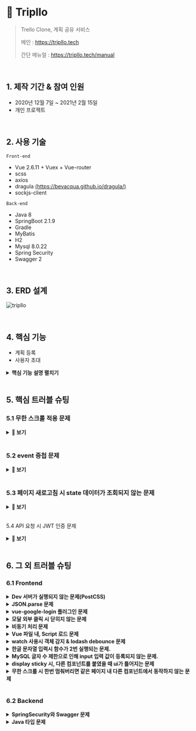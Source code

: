 # :pushpin: Tripllo

> Trello Clone, 계획 공유 서비스
>
> 메인 : <a>https://tripllo.tech</a>
>
> 간단 메뉴얼 : <a>https://tripllo.tech/manual</a>

<br/>

## 1. 제작 기간 & 참여 인원

- 2020년 12월 7일 ~ 2021년 2월 15일
- 개인 프로젝트

<br/>

## 2. 사용 기술

`Front-end`

- Vue 2.6.11 + Vuex + Vue-router
- scss
- axios
- dragula [(https://bevacqua.github.io/dragula/)](https://bevacqua.github.io/dragula/)
- sockjs-client

`Back-end`

- Java 8
- SpringBoot 2.1.9
- Gradle
- MyBatis
- H2
- Mysql 8.0.22
- Spring Security
- Swagger 2

<br/>

## 3. ERD 설계

![tripllo](https://user-images.githubusercontent.com/59427983/108009279-b19f6600-7045-11eb-998a-8a1b0fdd3eb4.png)

<br/>

## 4. 핵심 기능

- 계획 등록
- 사용자 초대



<details>
<summary><b>핵심 기능 설명 펼치기</b></summary>
<div markdown="1">


### 4.1 전체 흐름

![전체 프로세스](https://user-images.githubusercontent.com/59427983/108020126-06030f80-705f-11eb-934d-d115b3e90e20.jpg)

<br/>

### 4.2 계획 등록

- **카드 기능**

  - Location(구글맵 API) :pushpin: ​ [코드 확인](https://github.com/pozafly/tripllo_vue/blob/8148cee37d7700444dafc9c8d2c303942172957a/src/components/card/cardDetail/detailItems/detailLocation/LocationMap.vue#L56)

    - 구글맵 API를 사용해서 card에서는 static 이미지를 불러오며 클릭시, 구글맵 전체를 볼 수 있습니다.
    - 구글맵 상세 페이지에서는 해당 Board에서 등록된 모든 location이 지도에 표시되는 클러스터 기능이 포함되어 있습니다.

  - Attachment

    - 파일 업로드 시 local에 파일을 저장 후 S3에 올린 다음 local에 남은 파일을 지웁니다.

    - Spring Cloud AWS를 이용해 S3에 static_[유저이름] 으로 된 폴더를 생성해 파일을 저장합니다. :pushpin:  [코드 확인](https://github.com/pozafly/tripllo_springBoot/blob/5a0c0d1fd697f5c6ec74d39b4e9f058ac6ab914c/src/main/java/com/pozafly/tripllo/fileUpload/S3Uploader.java#L29)
    - 파일은 권한을 체크하여 다운 받거나 삭제할 수 있습니다. :pushpin: [코드 확인](https://github.com/pozafly/tripllo_vue/blob/8148cee37d7700444dafc9c8d2c303942172957a/src/components/card/cardDetail/detailItems/detailAttachment/AttachmentList.vue#L48)

  - Checklist

    - KProgress 모듈을 사용해 체크 목록이 변화할 때마다 게이지가 변화합니다. :pushpin: [코드 확인](https://github.com/pozafly/tripllo_vue/blob/8148cee37d7700444dafc9c8d2c303942172957a/src/components/card/cardDetail/detailItems/detailChecklists/Checklists.vue#L155)
    - 체크 목록 이름을 변경할 때 이벤트 버블링을 방지합니다. :pushpin: [코드 확인](https://github.com/pozafly/tripllo_vue/blob/8148cee37d7700444dafc9c8d2c303942172957a/src/components/card/cardDetail/detailItems/detailChecklists/Checklists.vue#L119)

  - Comments

    - 답글(대댓글)을 위한 group_num, dept 칼럼을 두어 답글을 표현합니다.
    - 삭제 시 댓글에 답글이 없을 경우는 화면에서 사라지지만, 답글이 존재하는 경우 *삭제된 메세지 입니다.* 라고 표시됩니다. :pushpin: [코드 확인](https://github.com/pozafly/tripllo_springBoot/blob/5a0c0d1fd697f5c6ec74d39b4e9f058ac6ab914c/src/main/java/com/pozafly/tripllo/comment/service/impl/CommentServiceImpl.java#L91)

  - 그 외 기능(메모 - Description, 라벨링 - Labels, 날짜 지정 - due date)
- **드래그 앤 드롭** :pushpin: [코드 확인](https://github.com/pozafly/tripllo_vue/blob/8148cee37d7700444dafc9c8d2c303942172957a/src/utils/dragger/dragger.js#L8)

  - dragula 모듈을 사용해, List와 Card를 드래그해서 위치를 변화시킬 수 있습니다.
  - 대상의 이전 DOM과 다음 DOM을 비교해서 pos(포지션) 값을 지정 후 UPDATE 합니다.
- **화면 랜더링**
  - Action 함수 호출 후 Component를 다시 그려줄 수 있는 Action 함수를 호출합니다. :pushpin:  [코드 확인](https://github.com/pozafly/tripllo_vue/blob/d83f89c1f799b4281fcf43d8a40242991fb7afb2/src/store/actions.js#L158)
  - 1:N 관계를 가진 컴포넌트가 쿼리문으로 조회 된 후 리랜더링 됩니다.  :pushpin:  [코드 확인](https://github.com/pozafly/tripllo_springBoot/blob/77266edb3c874cd43132425e75a587641e4983fd/src/main/resources/mapper/BoardMapper.xml#L195)

<br/>

### 4.3 사용자 초대

- **유저 검색** :pushpin: [코드 확인](https://github.com/pozafly/tripllo_vue/blob/8148cee37d7700444dafc9c8d2c303942172957a/src/components/board/Invite.vue#L44)
  - 모달 창에서 초대하고 싶은 회원의 ID를 검색합니다. filter를 사용해 자신과 이미 초대된 사람은 목록에 뜨지 않습니다.

- **실시간 messaging**
  - sockjs-client로 공통 컴포넌트인 Header.vue에서 Connection을 실행합니다.
  - Spring WebSocket에서 HandshakeInterceptor 를 통해 socket 세션을 받아온 후, 현재 접속자 끼리 초대장을 보낼 수 있습니다. :pushpin: [코드 확인](https://github.com/pozafly/tripllo_springBoot/blob/48742b42e895ccf6121ef285eb11a1b5ff468a0b/src/main/java/com/pozafly/tripllo/webSocket/WebSocketHandler.java#L19)
  - Header.vue에서 초대장을 받고, Notification 처리와, 초대장 갯수를 표현합니다. :pushpin: [코드 확인](https://github.com/pozafly/tripllo_vue/blob/8148cee37d7700444dafc9c8d2c303942172957a/src/components/common/Header.vue#L161)
- **초대 수락**
  - 접속자가 해당 Board의 초대된 사람 목록에 추가되고, 접속자의 초대 된 Board 목록에 추가 됩니다. :pushpin: [코드 확인](https://github.com/pozafly/tripllo_vue/blob/8148cee37d7700444dafc9c8d2c303942172957a/src/components/common/MessageDetail.vue#L30)
  - 이 때, 초대한 사람의 Board가 수정되어야 하므로 Spring Interceptor에서 권한 체크를 합니다. :pushpin: [코드 확인](https://github.com/pozafly/tripllo_springBoot/blob/48742b42e895ccf6121ef285eb11a1b5ff468a0b/src/main/java/com/pozafly/tripllo/common/interceptor/BoardAuthInterceptor.java#L77)

<br/>

### 4.4 소셜 기능

- 해시태그

  - Array - push, splice를 통해 해시태그를 지정, 삭제할 수 있습니다. :pushpin: [코드 확인](https://github.com/pozafly/tripllo_vue/blob/fa0b24d02ad944a63ae18f1734024faebdfab76b/src/components/board/HashtagDisplay.vue#L72)
  - 태그를 조작할 수 있는 display가 Board를 만든 주인에게만 보여집니다. :pushpin: [코드 확인](https://github.com/pozafly/tripllo_vue/blob/fa0b24d02ad944a63ae18f1734024faebdfab76b/src/views/BoardPage.vue#L62)

  - N:M 관계를 board_has_hashtag 중간 테이블을 두고 1:N 관계로 풀어서 조회합니다.  :pushpin: [코드 확인](https://github.com/pozafly/tripllo_springBoot/blob/48742b42e895ccf6121ef285eb11a1b5ff468a0b/src/main/resources/mapper/HashtagMapper.xml#L12)

- 좋아요

  - Board 조회시, 유저의 좋아요 클릭 여부를 판단하기 위해 own_like 칼럼을 표현합니다. :pushpin: [코드 확인](https://github.com/pozafly/tripllo_springBoot/blob/48742b42e895ccf6121ef285eb11a1b5ff468a0b/src/main/resources/mapper/BoardMapper.xml#L23)

</div>
</details>

<br/>

## 5. 핵심 트러블 슈팅

### 5.1 무한 스크롤 적용 문제

<details>
<summary><b>📌 보기</b></summary>
<div markdown="1">


- Board를 조회 시, 생성된 날짜(createdAt)를 desc 순으로 정렬하고 있는데, 모든 Data를 한번에 들고오는 방식이었습니다.
- 무한 스크롤을 적용하려고 하니 모든 데이터를 한번에 들고 오면 무한 스크롤을 적용하는 것이 의미가 없어집니다.
- [커서 기반 페이지네이션](https://velog.io/@minsangk/%EC%BB%A4%EC%84%9C-%EA%B8%B0%EB%B0%98-%ED%8E%98%EC%9D%B4%EC%A7%80%EB%84%A4%EC%9D%B4%EC%85%98-Cursor-based-Pagination-%EA%B5%AC%ED%98%84%ED%95%98%EA%B8%B0)을 읽고 MySQL의 limit와 offset을 사용해 들고오면 모든 DB내 모든 Board 데이터를 조회 후 가져오게 되므로 성능상 문제가 생긴다는 사실을 알게 되었습니다. 

<br/>

**기존코드**

```sql
<select id="readPersonalBoardList" parameterType="String" resultType="com.pozafly.tripllo.board.model.Board">
    select
        a.id,
        a.title,
        a.bg_color,
        a.public_yn,
        a.hashtag,
        a.like_count,
        a.created_at,
        a.created_by,
        EXISTS
        (
            select 1
            from board_has_like
            where board_id = a.id and user_id = #{userId}
        ) as own_like
    from board a
    where a.created_by = #{userId}
    order by created_at desc
</select>
```

<br/>

- 커서(기준) 은 정렬하고 있는 대상인 created_at 이며
- MyBatis의 choose when otherwise를 사용하여 처음 조회 시, lastCreateAt 변수에 'firstCall' 문자열로 매개변수를 받아 14개의 데이터만 가지고 가게 만들었으며, 그 후에 lastCreatedAt 변수에 마지막 DOM의 createdAt를 담아서 던지게 되면 otherwise에 걸려 and 조건문을 타게 되는 구조로 변경했습니다.

<br/>

**수정된 코드**

```sql
<select id="readPersonalBoardList" parameterType="Map" resultType="com.pozafly.tripllo.board.model.Board">
    select
        a.id,
        a.title,
        a.bg_color,
        a.public_yn,
        a.hashtag,
        a.like_count,
        a.created_at,
        a.created_by,
        EXISTS
        (
            select 1
            from board_has_like
            where board_id = a.id and user_id = #{userId}
        ) as own_like
    from board a
    where a.created_by = #{userId}
    <choose>
        <when test='"firstCall".equals(lastCreatedAt)'>
            order by created_at desc
            limit 14
        </when>
        <otherwise>
            and created_at <![CDATA[ < ]]> #{lastCreatedAt}
            order by created_at desc
            limit 6
        </otherwise>
    </choose>
</select>
```

<br/>

- vue-infinite-loading 패키지를 설치하고, lastCreatedAt 변수에 담을 값을 html dataset에 두어 정보를 가져오게 했습니다.

**Vue templete 코드**

```html
<div class="list-wrap" ref="boardItem">  <!-- 여기 ref 등록해주어야 자식의 마지막 DOM을 가져올 수 있다. -->
  ...
  <div
    class="board-list"
    v-for="board in personalBoardList"
    :key="board.id"
    :data-last-created-at="board.createdAt"  <!-- dataset을 지정해두었음. -->
  >
    <BoardItem :board="board" />
  </div>
</div>
...
<infinite-loading @infinite="infiniteHandler" spinner="waveDots">
  <div
    slot="no-more"
    style="color: rgb(102, 102, 102); font-size: 14px; padding: 10px 0px;"
  >
    목록의 끝입니다 :)
  </div>
</infinite-loading>
```

- 이때, vue-infinite-loading는 $state.loaded와 $state.complete로 무한스크롤이 끝났는지 끝나지 않았는지 판단합니다.
- 판단할 수 있도록 구분값이 필요했는데 해당 api는 Action 함수를 통해 가져오므로, state에 올려서 판단하도록 했습니다.

<br/>

**Vue script 코드**

```javascript
data() {
	return {
		...
		lastCreatedAt: 'firstCall',   // 초기 값.
	}
}
...
async infiniteHandler($state) {
  this.READ_PERSONAL_BOARD_LIST({   // 퍼스널 보드를 조회하는 action함수
    lastCreatedAt: this.lastCreatedAt,
  });
  await setTimeout(() => {
		// isInfinity는 state에 올라가 있다. 초기 값은 Y
    if (this.isInfinity === 'Y') {
			// 마지막 DOM의 dataset에서 createdAt을 가져와, data에 등록된 lastCreateAt에 집어넣는다.
      this.lastCreatedAt = this.$refs.boardItem.lastChild.dataset.lastCreatedAt;
      $state.loaded();  // 계속 데이터가 남아있다는 것을 infinity에게 알려준다.
    } else {
      $state.complete();  // 데이터는 모두 소진되고 다시 가져올 필요가 없다는 것을 알려준다.
    }
  }, 1000);
},
```

📌 [따로 정리해 둔 링크](https://github.com/pozafly/TIL/blob/main/Vue/Vue%20무한스크롤.md)

</div>
</details>

<br/>

### 5.2 event 중첩 문제

<details>
<summary><b>📌 보기</b></summary>
<div markdown="1">


- 프로젝트 내 title 수정 로직은 클릭시 input 태그가 그 자리에 띄워져 수정 후 Enter를 누르거나, input에서 포커스를 벗어나면 UPDATE 되는 방식을 선택했습니다.
- input 태그에 @keyup.enter와 @blur를 사용하는데 keyup 이벤트가 발생하면 blur 이벤트까지 같이 일어나 api가 2번 요청되는 이슈가 있었습니다.

<br/>

**기존코드**

```html
<input
	...
  @keyup.enter="onSubmitTitle"
  @blur="onSubmitTitle"
/>
```

<br/>

- 이때, 2개 모두 onSubmitTitle을 거는 것이 아니라 @keyup.enter 이벤트에는 blur 이벤트가 트리거 되는 이벤트를 따로 등록시켜주어 개선할 수 있었습니다.

**개선 된 코드**

```html
<input
	...
  @keypress.enter="onKeyupEnter"
  @blur="onSubmitTitle"
/>
...
onKeyupEnter(event) {
  event.target.blur();
},
```

</div>
</details>

<br/>

### 5.3 페이지 새로고침 시 state 데이터가 조회되지 않는 문제

<details>
<summary><b>📌 보기</b></summary>
<div markdown="1">


- Vue는 SPA 이므로 새로고침 했을 때, state에 jwt(token), user 정보등의 데이터가 지워져 여러 오류를 발생시켰습니다.
- 이를 해결하기 위해서 브라우저 저장소(쿠키)를 이용하기로 했습니다.
- 하지만, 쿠키는 4kb밖에 되지 않고 서버에 계속해서 쿠키를 보내기 때문에 제외 하기로 했습니다.
- 로컬 스토리지에는 user와 token 정보를 두었는데 이는 페이지를 나갔다가 재접속 했을 시, 바로 main화면으로 로그인 된 상태로 클라이언트가 이용하게 하기 위함입니다.
- 세션 스토리지는 board 정보나 그 외 다시 api를 연동해야하는 휘발성이 있는 객체들을 저장하기로 했습니다.

- 📌 [Git Commit](https://github.com/pozafly/tripllo_vue/commit/5c239dc691985746a44d2d6bd128216ea4374c85)

- 새로고침 시 state에서 webStorage에 저장된 Data를 가져오도록 했습니다.

<br/>

**state 코드**

```javascript
state.js

const state = {
  token: getUserFromLocalStorage('user_token') || '',
  user: {
    id: getUserFromLocalStorage('user_id') || '',
    email: getUserFromLocalStorage('user_email') || '',
    name: getUserFromLocalStorage('user_name') || '',
    bio: getUserFromLocalStorage('user_bio') || '',
    social: getUserFromLocalStorage('user_social' || ''),
    picture: getUserFromLocalStorage('user_picture') || '',
    recentBoard: getUserFromLocalStorage('user_recentBoard') || '',
    invitedBoard: getUserFromLocalStorage('user_invitedBoard') || '',
    createdAt: getUserFromLocalStorage('user_created_at') || '',
  },
  isInfinity: 'Y',
  personalBoard: [],
  recentBoard: [],
  invitedBoard: [],
  board: getSessionStorage('board') || {},
  card: getSessionStorage('card') || {},
  checklists: getSessionStorage('checklists') || [],
  bgColor: getSessionStorage('bgColor') || '',
  comment: [],
  socket: null,
  pushMessage: '',
  file: [],
  mainTabId: 0,
  hashtagBoards: [],
  hashtags: [],
};
```

</div>
</details>

<br/>

5.4 API 요청 시 JWT 인증 문제

<details>
<summary><b>📌 보기</b></summary>
<div markdown="1">


API 요청 시 JWT 인증 문제

- 다음과 같이 axios interceptor에서, 로그인 후 받아온 JWT token을 header에 담아 백엔드로 보내 인증을 하고 싶었습니다.

<br/>

**interceptor.js**

```javascript
instance.interceptors.request.use(
  function(config) {
    config.headers.Authorization = store.state.token;
    return config;
  },
  function(error) {
    return Promise.reject(error);
  },
);
```

- SpringSecurity의 JwtTokenProvider class에서 `request.getHeader("TOKEN");` 이렇게 token을 받고 있었는데, 이는 token 앞에 "TOKEN" 이라는 문자열을 붙인 뒤 token을 보내야만 읽어들일 수 있는 코드였습니다.

**기존코드**

```java
// Request의 Header에서 token 값을 가져옵니다. "TOKEN" : "TOKEN값'
public String resolveToken(HttpServletRequest request) {
    return request.getHeader("TOKEN");
}
```

<br/>

- 사진과 같이 크롬 Network tap의 Request Header에 `Authorization` 이라는 key를 가지고 보내고 있었기 때문에 JwtTokenProvider에서 이를 불러오지 못하고 있었습니다.

<img width="711" alt="스크린샷 2021-02-17 오후 2 45 26" src="https://user-images.githubusercontent.com/59427983/108161686-e20eff00-712e-11eb-85b9-8cde73d9b596.png">

- 따라서 JwtTokenProvider class에서 **Authorization** 이라는 이름으로 token을 받겠다고 명시해 주어 문제를 해결했습니다.

<br/>

**개선된 코드**

```java
public String resolveToken(HttpServletRequest request) {
    return request.getHeader("Authorization");
}
```

</div>
</details>

<br/>

## 6. 그 외 트러블 슈팅

### 6.1 Frontend

<details>
<summary><b>Dev 서버가 실행되지 않는 문제(PostCSS)</b></summary>
<div markdown="1">

- node-module을 지우고 다시 설치로 해결
- [npm 설치가 안되는 에러](https://velog.io/@2ujin/npm-설치가-안되는-에러) 참고.

</div>
</details>

<details>
<summary><b>JSON.parse 문제</b></summary>
<div markdown="1">

- JSON.parse는 문자열을 json 형태로 만들어주는데, 이때, null 값이 들어가게 되면 파싱 오류를 뱉는다.
- 따라서 파싱 전 if문으로 null 체크를 해주었다.

</div>
</details>

<details>
<summary><b>vue-google-login 플러그인 문제</b></summary>
<div markdown="1">

- 커뮤니티에 링크를 공유 후 다른 접속자들의 환경에서는 접속이 안된다는 제보를 받았다.
- 크롬이 아닌 사파리에서 구글 로그인을 사용하니 문제가 생겼다.
- 플러그인을 지우고, Google 공식 버전으로 직접 코딩 후 해결

</div>
</details>

<details>
<summary><b>모달 외부 클릭 시 닫히지 않는 문제</b></summary>
<div markdown="1">

- 모달 외부 wrapper에 click 이벤트를 걸어, 모달 DOM을 제외한 곳을 click시 닫히도록 함.
- 📌  [코드 보기](https://github.com/pozafly/tripllo_vue/blob/6c87de7448e6d1666b93c516493327b7f72cf2f9/src/views/BoardPage.vue#L235)

</div>
</details>

<details>
<summary><b>비동기 처리 문제</b></summary>
<div markdown="1">

- async await를 사용하여 가독성이 좋게 만들어보려 했지만, Promise 가 return 되지 않는 메서드에도 걸어버려서 처리되지 않음.
- `(Promise 객체).then(() => {})` 문법으로 체이닝 하여 해결

</div>
</details>

<details>
<summary><b>Vue 파일 내, Script 로드 문제</b></summary>
<div markdown="1">

- 외부 API( ex) 소셜로그인, 구글맵) 를 사용할 때 하나의 컴포넌트에서만 script를 사용하므로 해당 vue 파일에서 script load가 필요한 상황.
- `vue-plugin-load-script` 모듈을 다운받아 플러그인 화 후 해결.

</div>
</details>

<details>
<summary><b>watch 사용시 객체 감지 & lodash debounce 문제</b></summary>
<div markdown="1">

- vue data에 선언된 userData가 객체형태이므로 아래와 같이 handler, deep 으로 watch에게 알려주고
- debounce는 즉시 실행 함수로 선언하는 것이 아니라, 함수 자체를 등록해줘야 한다는 것을 알게됨.

```javascript
watch: {
  userData: {
    handler(e) {
      e.id === '' && e.password === '' && e.email === '' && e.name === ''
        ? (this.isSocialForm = true)
      : (this.isSocialForm = false);

      e.id !== '' && e.password !== '' && e.email !== '' && e.name !== ''
        ? (this.btnDisabled = false)
      : (this.btnDisabled = true);
    },
    deep: true,
  },
  'userData.id': _.debounce(function(e) {
    this.validUserId(e);
  }, 750),
  'userData.password': _.debounce(function(e) {
    this.validatePw(e);
  }, 750),
  againPassword: _.debounce(function(e) {
    this.validateAgainPw(e);
  }, 750),
  'userData.email': _.debounce(function(e) {
    this.validateEmail(e);
  }, 750),
},
```

</div>
</details>

<details>
<summary><b>한글 문자열 입력시 함수가 2번 실행되는 문제.</b></summary>
<div markdown="1">

- keyup은 키보드에서 손을 떼었을 때 실행되며, keypress는 키보드를 눌렀을 때 실행된다.
- @keyup.enter 대신 @keypress.enter 으로 해결

</div>
</details>

<details>
<summary><b>MySQL 글자 수 제한으로 인해 input 입력 값이 등록되지 않는 문제. </b></summary>
<div markdown="1">

- input 속성으로 maxlength를 걸어주었음.
- [Commit 보기](https://github.com/pozafly/tripllo_vue/commit/66dc7b573a860f7408de8c41206432a2c1651001)

</div>
</details>

<details>
<summary><b>display sticky 시, 다른 컴포넌트를 붙였을 때 ui가 틀어지는 문제</b></summary>
<div markdown="1">

- 상위 태그의 height 가 auto 일 경우, height 값에 따라서 sticky가 위치를 조정한다.
- height를 100%로 주어 하위 컴포넌트들이 높이 값을 상속받게 하여 해결 
- [Commit 보기](https://github.com/pozafly/tripllo_vue/commit/783eb1bb54e878723dcf50b59b62c02b7d8f2e17)

</div>
</details>

<details>
<summary><b>무한 스크롤 시 한번 멈춰버리면 같은 페이지 내 다른 컴포넌트에서 동작하지 않는 문제</b></summary>
<div markdown="1">

- infinite-loading 태그의 :identifier 속성을 선언해서 컴포넌트가 교체될 때마다 infiniteId를 변화시켜주면 다른 컴포넌트에서도 무한 스크롤을 사용할 수 있게 되었다.
- [Commit 보기](https://github.com/pozafly/tripllo_vue/commit/554baeffb0adb7eb6b82c4c728e5014e218315ad)

</div>
</details>

<br/>

### 6.2 Backend

<details>
<summary><b>SpringSecurity와 Swagger 문제</b></summary>
<div markdown="1">

- Security 적용 전 잘 작동하던 Swagger가 동작하지 않아, webSecurityConfig class에 ignore 처리해줌.
- [코드 보기](https://github.com/pozafly/tripllo_springBoot/blob/48742b42e895ccf6121ef285eb11a1b5ff468a0b/src/main/java/com/pozafly/tripllo/common/security/WebSecurityConfig.java#L93)

</div>
</details>

<details>
<summary><b>Java 타입 문제</b></summary>
<div markdown="1">

- Spring Interceptor에서 권한을 체크하는 로직 중, requestBody를 받아와야 했다.
- 소수점이 붙은 String 형("12.0")의 숫자가 long 형으로 바로 변환이 안되어 Double 타입으로 변경 후 long 타입으로 변경시켜줘야 했다.

```java
long listId = (long)Double.parseDouble(String.valueOf(requestBody.get("listId")));
```

위와 같은 지저분한 코드가 나왔다. 실행 순서는 이렇다.

1. requestBody.get("listId") : Object 형
2. String.valueOf : String 형으로 변환
3. Double.parseDouble : Double 형으로 파싱
4. (long) : long 형으로 변환


<details>
<summary><b>AuthenticationPrincipal 현재 접속한 userId 가져오기</b></summary>
<div markdown="1">

- 토큰으로 해당 User의 ID를 자동으로 받을 수 없을까 고민하다가 나름의 생각으로 JwtTokenProvider에 있는 getUserPk() 메서드를 static화 하여 Contorller에서 끌어다 사용하기로 했다. [Commit 보기](https://github.com/pozafly/tripllo_springBoot/commit/419b5266c3531eb5e02204262ca7d72d3cd6f1da#diff-6fd385944e33e2fa5d338023a92a71e2ba0161719f5ffc7fbcf106bf513554e0)
- Controller에서 @RequestHeader(value = "Authorization")을 통해 token을 얻고 getUserPK() 메서드로 userId를 가져오는 방식이었다.
- SpringSecurity에서 제공하는 @AuthenticationPrincipal을 통해 손쉽게 가져오는 방법을 알게 되었다. [Commit 보기](https://github.com/pozafly/tripllo_springBoot/commit/dc5fb1c1b28642abadbdd8f968e0f7967aac69bd#diff-a85245a5e6338e27e8e77061d7faf11669d2b964173a405c125ecf439ab0373a)

</div>
</details>

<details>
<summary><b>Java 배열 요소 삭제 문제</b></summary>
<div markdown="1">

- 배열의 요소를 삭제해야하는 문제가 생겼는데 for문을 사용하고 싶지 않고 forEach로 배열을 순회하는 일을 하고 싶었다.
- 하지만 오류문도 없이 작동되지 않았는데, [컬렉션에서 원소 삭제하기](https://www.daleseo.com/how-to-remove-from-list-in-java/) 를 참고하여 `removeIf()` 메서드 사용으로 문제를 해결했다.
- [코드 보기](https://github.com/pozafly/tripllo_springBoot/blob/48742b42e895ccf6121ef285eb11a1b5ff468a0b/src/main/java/com/pozafly/tripllo/board/service/impl/BoardServiceImpl.java#L255)

</div>
</details>

<details>
<summary><b>Interceptor에서 request body 사용 문제</b></summary>
<div markdown="1">

- 프로젝트에서 권한문제는 큰 문제였으므로 SpringSecurity의 role을 이용하여 권한을 줄 수 있을지 고민했는데 아무래도 role은 각기 다른 도메인에게 부여할 수 없는 것이기에 도메인 별 Interceptor를 만들어야겠다고 생각했다.
- Interceptor에서 권한을 체크하기 위해 Controller로 들어오는 @ReqeustBody를 끌어와야 했다. 그러려면 HttpServletRequestWrapper 객체를 상속받아 재구현해야 했다. [Interceptor에서 권한 관리하기](https://lannstark.tistory.com/19), [RequestBody의 내용을 로그로 남기고 싶다.](https://singun.github.io/2017/02/04/logging-requestbody/)
- ReadableRequestWrapper class 생성으로 해결. [코드 보기](https://github.com/pozafly/tripllo_springBoot/blob/48742b42e895ccf6121ef285eb11a1b5ff468a0b/src/main/java/com/pozafly/tripllo/common/filter/ReadableRequestWrapper.java#L14)

</div>
</details>

<details>
<summary><b>MyBatis selectKey 문제</b></summary>
<div markdown="1">

- 테이블의 PK는 주로 autoincrement로 설정되어 레코드가 추가될 때마다 자동으로 1씩 올라가는 구조이다.
- insert 후, 이 PK값을 사용해야될 때가 있는데 MyBatis의 selectKey 태그를 이용해 PK값을 가져와서 사용했다.
- [코드 보기](https://github.com/pozafly/tripllo_springBoot/blob/48742b42e895ccf6121ef285eb11a1b5ff468a0b/src/main/resources/mapper/CommentMapper.xml#L36)

</div>
</details>

<details>
<summary><b>Gson, JsonParser 라이브러리 호환 문제</b></summary>
<div markdown="1">

- Gradlew 명령어를 사용하여
- Gradle 6.6.1 -> Gradle 4.10.2 로 변경하여 해결

</div>
</details>

<br/>

### 6.3 배포

<details>
<summary><b>EC2 access key 노출로 ssh 접속 후, 지속적 끊김 문제</b></summary>
<div markdown="1">

- ec2 - amazon linux 2 로 인스턴스를 만들고 SpringBoot와 연동하는 도중, Github에 secret key를 노출하는 사건이 발생했다.
- ssh 접속이 되어도 15분 안으로 끊어지는 이슈. secret key가 노출되었다고 aws로부터 여러개의 이메일이 와있었다.
- Git reset HEAD 를 사용하여 commit을 삭제하고 aws에 알렸는데도 불구하고 ssh 접속이 끊기는 현상은 없어지지 않았음.
- 계정 삭제 후 다시 처음부터 세팅. 이 사건으로 secret key는 반드시 ec2 내에 옮겨두고 SpringBoot로 부터 build시 ec2 내 따로 생성해둔 environment 파일을 함께 묶어 build가 되도록 했다.

</div>
</details>

<details>
<summary><b>linux 메모리 문제</b></summary>
<div markdown="1">

- aws free 유저이기 때문에 SpringBoot build 시 메모리 부족으로 build가 되지 않는 문제가 발생했다.
- [리눅스 메모리 부족 문제 해결 방법](https://hiseon.me/linux/linux-swap-file/), [AWS(EC2) - swap 메모리 생성](http://www.macnorton.com/csLab/886323), [aws공식 swap 메모리 사용법](https://aws.amazon.com/ko/premiumsupport/knowledge-center/ec2-memory-swap-file/) 을 통해 문제 해결

</div>
</details>

<details>
<summary><b>Mixed Content 문제</b></summary>
<div markdown="1">

- Vue는 AWS-CloudFront와 Certificate Manager를 사용해 SSL 이 적용되어 https url을 갖게 되었지만, 서버는 http url 이었으므로, 서버를 https url로 변경시켜주어야 했다.
- let's encrypt 로 무료 SSL 인증서를 발급받고 nginx의 Reverse Proxy를 사용하여 적용.
- [nginx와 let's encrypt로 SSL 적용하기(+자동 갱신)](https://www.zerocho.com/category/NodeJS/post/5ef450a5701d8a001f84baeb), [nginx를 활용해 AWS EC2에 https 적용하기](https://velog.io/@teveloper/nginx-nginx%EB%A5%BC-%ED%99%9C%EC%9A%A9%ED%95%B4-AWS-EC2%EC%97%90-https-%EC%A0%81%EC%9A%A9%ED%95%98%EA%B8%B0-%EB%AC%B4%EB%A3%8C-SSL-%EC%9D%B8%EC%A6%9D%EC%84%9C-%EB%B0%9C%EA%B8%89) 참고.

</div>
</details>

<details>
<summary><b>자동 배포 문제</b></summary>
<div markdown="1">

- SpringBoot의 배포자동화로 Travis를 사용하는데 build 에러가 났다.
- AWS-RDS MySQL datasource가 SpringBoot단의 .properties 파일에 있고, github 소스에 올릴 때는 해당 properties가 올라가지 않기 때문이다.(ec2에 따로 지정해둠.)
- local에서는 propertise가 존재하기 때문에 문제없이 build 되었지만 Github과 연동된 Travis는 Datasource가 없다며 빌드에러는 낸 것.
- 편법으로 h2를 적용하기로 했다. 메모리 DB인 h2는 Datasource가 존재하지 않아도 에러를 내지 않기 때문에.
- gradle에 따로 h2 라이브러리를 로드받아 build하여 문제를 해결함.

</div>
</details>

<details>
<summary><b>S3 File upload시 local 파일 저장 권한 문제</b></summary>
<div markdown="1">

- SpringBoot에서 S3로 파일을 올릴 때 반드시 local 어딘가에 File을 저장 후 올리고 나서 지우는 작업을 한다.
- mac 환경에서는 SpringBoot 폴더 내 파일이 생겼다가 지워지는데, 배포 후 linux에는 permission 문제가 생겼다.
- 따라서 SpringBoot의 properties에 custom.path.file 을 지정하고, @Value를 통해 해당 위치에 파일을 두게끔 했다.
- 그리고 linux 환경에서 path를 지정 후 해당 폴더를 만들어 chmod로 권한을 부여해 해결.

</div>
</details>

<details>
<summary><b>Test ID 비밀번호 변경 문제</b></summary>
<div markdown="1">

- Spring Scheduler를 사용하여 test ID를 만들고, 7-23시 사이에 2시간 간격으로 test ID의 모든 데이터가 재구성 되도록 만들어 놓았다.
- 하지만 누군가 test ID의 비밀번호를 바꾸는 바람에 접속이 불가능하게 되었다.
- SpringSecurity에서 제공하는 passwordEncoder의 BCrypt 방식으로 비밀번호를 저장하고 login 시 복호화하여 login 하기 때문에 MySQL 상으로 비밀번호를 원상태로 돌리는 것은 불가능했다.
- 미리 만들어둔 ApplicationRunner를 구현한 class가 있었기 때문에 다시 build 후 원상복구 시킨 뒤, 방어로직을 추가했다.

</div>
</details>